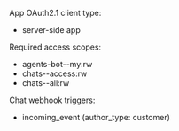App OAuth2.1 client type:

- server-side app

Required access scopes:

- agents-bot--my:rw
- chats--access:rw
- chats--all:rw

Chat webhook triggers:

- incoming_event (author_type: customer)
